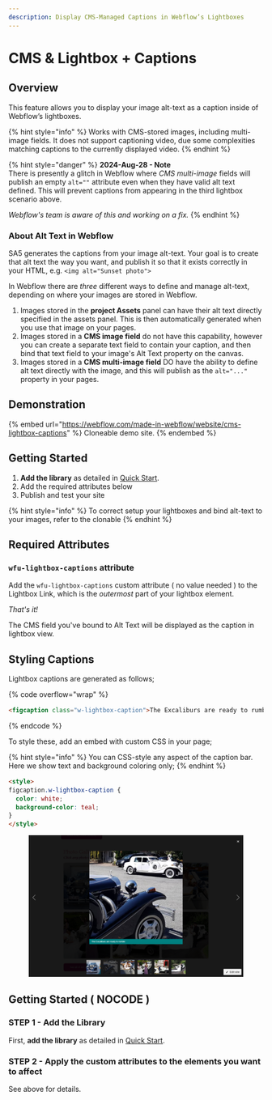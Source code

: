 ```yaml
---
description: Display CMS-Managed Captions in Webflow’s Lightboxes
---
```


# CMS & Lightbox + Captions

## Overview <a href="#display-captions-in-webflows-lightboxes" id="display-captions-in-webflows-lightboxes"></a>

This feature allows you to display your image alt-text as a caption inside of Webflow’s lightboxes.&#x20;

{% hint style="info" %}
Works with CMS-stored images, including multi-image fields. It does not support captioning video, due some complexities matching captions to the currently displayed video.
{% endhint %}

{% hint style="danger" %}
**2024-Aug-28 - Note**\
There is presently a glitch in Webflow where _CMS multi-image_ fields will publish an empty `alt=""` attribute even when they have valid alt text defined. This will prevent captions from appearing in the third lightbox scenario above.&#x20;

_Webflow's team is aware of this and working on a fix._&#x20;
{% endhint %}

### About Alt Text in Webflow

SA5 generates the captions from your image alt-text. Your goal is to create that alt text the way you want, and publish it so that it exists correctly in your HTML, e.g. `<img alt="Sunset photo">`&#x20;

In Webflow there are _three_ different ways to define and manage alt-text, depending on where your images are stored in Webflow.&#x20;

1. Images stored in the **project Assets** panel can have their alt text directly specified in the assets panel.  This is then automatically generated when you use that image on your pages.&#x20;
2. Images stored in a **CMS image field** do not have this capability, however you can create a separate text field to contain your caption, and then bind that text field to your image's Alt Text property on the canvas.&#x20;
3. Images stored in a **CMS multi-image field** DO have the ability to define alt text directly with the image, and this will publish as the `alt="..."` property in your pages.&#x20;

## Demonstration

{% embed url="https://webflow.com/made-in-webflow/website/cms-lightbox-captions" %}
Cloneable demo site.
{% endembed %}

## Getting Started <a href="#usage-notes" id="usage-notes"></a>

1. **Add the library** as detailed in [Quick Start](../../quick-start.md).
2. Add the required attributes below
3. Publish and test your site&#x20;

{% hint style="info" %}
To correct setup your lightboxes and bind alt-text to your images, refer to the clonable
{% endhint %}

## Required Attributes

### `wfu-lightbox-captions` attribute <a href="#wfu-lightbox-captions-attribute" id="wfu-lightbox-captions-attribute"></a>

Add the `wfu-lightbox-captions` custom attribute ( no value needed ) to the Lightbox Link, which is the _outermost_ part of your lightbox element.&#x20;

_That's it!_&#x20;

The CMS field you've bound to Alt Text will be displayed as the caption in lightbox view.

## Styling Captions

Lightbox captions are generated as follows;

{% code overflow="wrap" %}
```html
<figcaption class="w-lightbox-caption">The Excaliburs are ready to rumble</figcaption>
```
{% endcode %}

To style these, add an embed with custom CSS in your page;

{% hint style="info" %}
You can CSS-style any aspect of the caption bar.  Here we show text and background coloring only;&#x20;
{% endhint %}

```html
<style>
figcaption.w-lightbox-caption {
  color: white;
  background-color: teal; 
}
</style>
```

<figure><img src="../../../.gitbook/assets/image (1).png" alt=""><figcaption></figcaption></figure>

## Getting Started ( NOCODE ) <a href="#getting-started-nocode" id="getting-started-nocode"></a>

### STEP 1 - Add the Library <a href="#step-1---add-the-library" id="step-1---add-the-library"></a>

First, **add the library** as detailed in [Quick Start](../../quick-start.md).

### STEP 2 - Apply the custom attributes to the elements you want to affect <a href="#step-2---apply-the-custom-attributes-to-the-elements-you-want-to-affect" id="step-2---apply-the-custom-attributes-to-the-elements-you-want-to-affect"></a>

See above for details.





